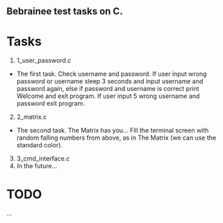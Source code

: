 ## Bebrainee test tasks on C.

# Tasks

1. 1_user_password.c
- The first task. Check username and password. If user input wrong password or username sleep 3 seconds and input username and password again, else if password and username is correct print Welcome and exit program. If user input 5 wrong username and password exit program.
2. 2_matrix.c
- The second task. The Matrix has you... Fill the terminal screen with random falling numbers from above, as in The Matrix (we can use the standard color).
3. 3_cmd_interface.c
4. In the future... 

# TODO

...
